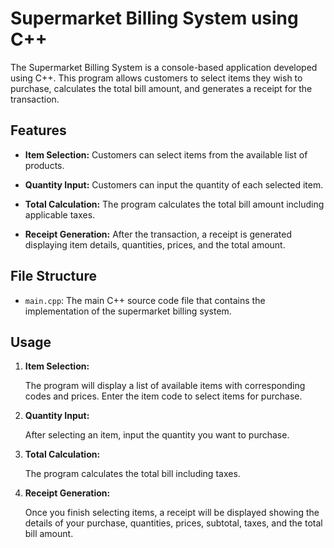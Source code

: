 # Supermarket Billing System using C++

The Supermarket Billing System is a console-based application developed using C++. This program allows customers to select items they wish to purchase, calculates the total bill amount, and generates a receipt for the transaction.

## Features

- **Item Selection:** Customers can select items from the available list of products.

- **Quantity Input:** Customers can input the quantity of each selected item.

- **Total Calculation:** The program calculates the total bill amount including applicable taxes.

- **Receipt Generation:** After the transaction, a receipt is generated displaying item details, quantities, prices, and the total amount.


## File Structure

- `main.cpp`: The main C++ source code file that contains the implementation of the supermarket billing system.

## Usage

1. **Item Selection:**

   The program will display a list of available items with corresponding codes and prices. Enter the item code to select items for purchase.

2. **Quantity Input:**

   After selecting an item, input the quantity you want to purchase.

3. **Total Calculation:**

   The program calculates the total bill including taxes.

4. **Receipt Generation:**

   Once you finish selecting items, a receipt will be displayed showing the details of your purchase, quantities, prices, subtotal, taxes, and the total bill amount.
